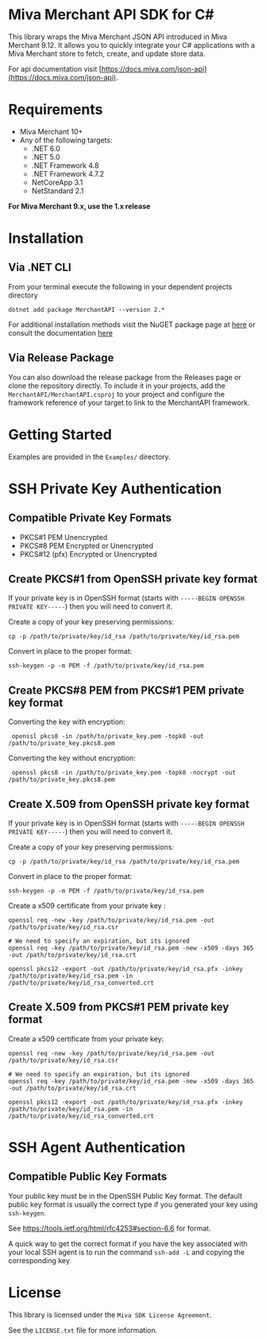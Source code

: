 
# Miva Merchant API SDK for C#

This library wraps the Miva Merchant JSON API introduced in
Miva Merchant 9.12. It allows you to quickly integrate your C#
applications with a Miva Merchant store to fetch, create, and update
store data.

For api documentation visit [https://docs.miva.com/json-api](https://docs.miva.com/json-api).

# Requirements

- Miva Merchant 10+
- Any of the following targets:
    - .NET 6.0
    - .NET 5.0
    - .NET Framework 4.8
    - .NET Framework 4.7.2
    - NetCoreApp 3.1
    - NetStandard 2.1

**For Miva Merchant 9.x, use the 1.x release**

# Installation

## Via .NET CLI

From your terminal execute the following in your dependent projects directory

`dotnet add package MerchantAPI --version 2.*`

For additional installation methods visit the NuGET package page at [here](https://www.nuget.org/packages/MerchantAPI/) or consult the documentation [here](https://docs.microsoft.com/en-us/nuget/)

## Via Release Package

You can also download the release package from the Releases page or clone the repository directly. To include it in your projects, add the `MerchantAPI/MerchantAPI.csproj` to your project and configure the framework reference of your target to link to the MerchantAPI framework.

# Getting Started

Examples are provided in the `Examples/` directory.

#  SSH Private Key Authentication

## Compatible Private Key Formats

- PKCS#1 PEM Unencrypted
- PKCS#8 PEM Encrypted or Unencrypted
- PKCS#12 (pfx) Encrypted or Unencrypted

## Create PKCS#1 from OpenSSH private key format

If your private key is in OpenSSH format (starts with `-----BEGIN OPENSSH PRIVATE KEY-----`) then you will need to convert it.

Create a copy of your key preserving permissions:

    cp -p /path/to/private/key/id_rsa /path/to/private/key/id_rsa.pem

Convert in place to the proper format:

    ssh-keygen -p -m PEM -f /path/to/private/key/id_rsa.pem

## Create PKCS#8 PEM from PKCS#1 PEM private key format

Converting the key with encryption:

     openssl pkcs8 -in /path/to/private_key.pem -topk8 -out /path/to/private_key.pkcs8.pem

Converting the key without encryption:

     openssl pkcs8 -in /path/to/private_key.pem -topk8 -nocrypt -out /path/to/private_key.pkcs8.pem

## Create X.509 from OpenSSH private key format

If your private key is in OpenSSH format (starts with `-----BEGIN OPENSSH PRIVATE KEY-----`) then you will need to convert it.

Create a copy of your key preserving permissions:

    cp -p /path/to/private/key/id_rsa /path/to/private/key/id_rsa.pem

Convert in place to the proper format:

    ssh-keygen -p -m PEM -f /path/to/private/key/id_rsa.pem

Create a x509 certificate from your private key :

    openssl req -new -key /path/to/private/key/id_rsa.pem -out /path/to/private/key/id_rsa.csr
    
    # We need to specify an expiration, but its ignored 
    openssl req -key /path/to/private/key/id_rsa.pem -new -x509 -days 365 -out /path/to/private/key/id_rsa.crt
    
    openssl pkcs12 -export -out /path/to/private/key/id_rsa.pfx -inkey /path/to/private/key/id_rsa.pem -in /path/to/private/key/id_rsa_converted.crt

## Create X.509 from PKCS#1 PEM private key format

Create a x509 certificate from your private key:

    openssl req -new -key /path/to/private/key/id_rsa.pem -out /path/to/private/key/id_rsa.csr
    
    # We need to specify an expiration, but its ignored 
    openssl req -key /path/to/private/key/id_rsa.pem -new -x509 -days 365 -out /path/to/private/key/id_rsa.crt
    
    openssl pkcs12 -export -out /path/to/private/key/id_rsa.pfx -inkey /path/to/private/key/id_rsa.pem -in /path/to/private/key/id_rsa_converted.crt

# SSH Agent Authentication

## Compatible Public Key Formats

Your public key must be in the OpenSSH Public Key format. The default public key format is usually the correct type if you generated your key using `ssh-keygen`.

See https://tools.ietf.org/html/rfc4253#section-6.6 for format.

A quick way to get the correct format if you have the key associated with your local SSH agent is to run the command `ssh-add -L` and copying the corresponding key.

# License

This library is licensed under the `Miva SDK License Agreement`.

See the `LICENSE.txt` file for more information.